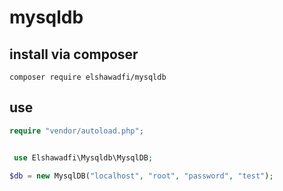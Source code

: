 # mysqldb


## install via composer
```composer
composer require elshawadfi/mysqldb
```

## use

```php
require "vendor/autoload.php";


 use Elshawadfi\Mysqldb\MysqlDB;

$db = new MysqlDB("localhost", "root", "password", "test");


```